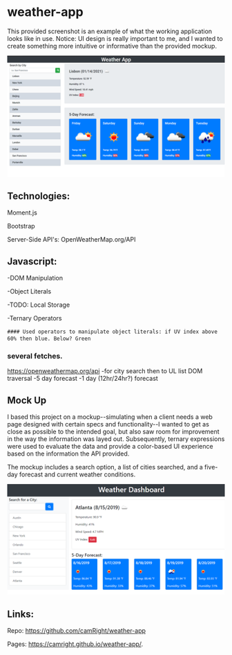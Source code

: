 # weather-app

This provided screenshot is an example of what the working application looks like in use. Notice: UI design is really important to me,
and I wanted to create something more intuitive or informative than the provided mockup.

![Screenshot of Project](Main/assets/images/weather-appScreenshot.png?raw=true "Weather App")



## Technologies:

Moment.js

Bootstrap

Server-Side API's: OpenWeatherMap.org/API

## Javascript:

-DOM Manipulation

-Object Literals

-TODO: Local Storage

-Ternary Operators

    #### Used operators to manipulate object literals: if UV index above 60% then blue. Below? Green


### several fetches.

https://openweathermap.org/api
-for city search then to UL list DOM traversal
-5 day forecast
-1 day (12hr/24hr?) forecast

## Mock Up

I based this project on a mockup--simulating when a client needs a web page designed with certain specs and functionality--I wanted to get
as close as possible to the intended goal, but also saw room for improvement in the way the information was layed out. Subsequently, ternary
expressions were used to evaluate the data and provide a color-based UI experience based on the information the API provided.

The mockup includes a search option, a list of cities searched, and a five-day forecast and current weather conditions.

![Mockup to fulfill Clients Needs](Main/assets/images/mockup.png?raw=true "Mockup")

## Links:

Repo: https://github.com/camRight/weather-app

Pages: https://camright.github.io/weather-app/.
